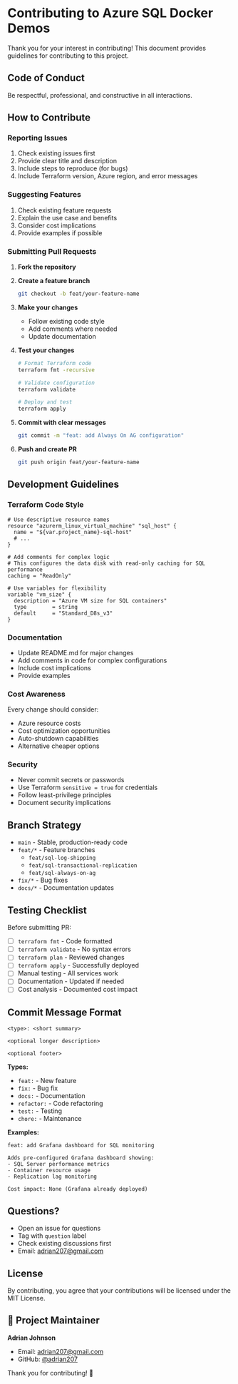 # Contributing to Azure SQL Docker Demos

Thank you for your interest in contributing! This document provides guidelines for contributing to this project.

## Code of Conduct

Be respectful, professional, and constructive in all interactions.

## How to Contribute

### Reporting Issues

1. Check existing issues first
2. Provide clear title and description
3. Include steps to reproduce (for bugs)
4. Include Terraform version, Azure region, and error messages

### Suggesting Features

1. Check existing feature requests
2. Explain the use case and benefits
3. Consider cost implications
4. Provide examples if possible

### Submitting Pull Requests

1. **Fork the repository**
2. **Create a feature branch**
   ```bash
   git checkout -b feat/your-feature-name
   ```

3. **Make your changes**
   - Follow existing code style
   - Add comments where needed
   - Update documentation

4. **Test your changes**
   ```bash
   # Format Terraform code
   terraform fmt -recursive
   
   # Validate configuration
   terraform validate
   
   # Deploy and test
   terraform apply
   ```

5. **Commit with clear messages**
   ```bash
   git commit -m "feat: add Always On AG configuration"
   ```

6. **Push and create PR**
   ```bash
   git push origin feat/your-feature-name
   ```

## Development Guidelines

### Terraform Code Style

```hcl
# Use descriptive resource names
resource "azurerm_linux_virtual_machine" "sql_host" {
  name = "${var.project_name}-sql-host"
  # ...
}

# Add comments for complex logic
# This configures the data disk with read-only caching for SQL performance
caching = "ReadOnly"

# Use variables for flexibility
variable "vm_size" {
  description = "Azure VM size for SQL containers"
  type        = string
  default     = "Standard_D8s_v3"
}
```

### Documentation

- Update README.md for major changes
- Add comments in code for complex configurations
- Include cost implications
- Provide examples

### Cost Awareness

Every change should consider:
- Azure resource costs
- Cost optimization opportunities
- Auto-shutdown capabilities
- Alternative cheaper options

### Security

- Never commit secrets or passwords
- Use Terraform `sensitive = true` for credentials
- Follow least-privilege principles
- Document security implications

## Branch Strategy

- `main` - Stable, production-ready code
- `feat/*` - Feature branches
  - `feat/sql-log-shipping`
  - `feat/sql-transactional-replication`
  - `feat/sql-always-on-ag`
- `fix/*` - Bug fixes
- `docs/*` - Documentation updates

## Testing Checklist

Before submitting PR:

- [ ] `terraform fmt` - Code formatted
- [ ] `terraform validate` - No syntax errors
- [ ] `terraform plan` - Reviewed changes
- [ ] `terraform apply` - Successfully deployed
- [ ] Manual testing - All services work
- [ ] Documentation - Updated if needed
- [ ] Cost analysis - Documented cost impact

## Commit Message Format

```
<type>: <short summary>

<optional longer description>

<optional footer>
```

**Types:**
- `feat:` - New feature
- `fix:` - Bug fix
- `docs:` - Documentation
- `refactor:` - Code refactoring
- `test:` - Testing
- `chore:` - Maintenance

**Examples:**
```
feat: add Grafana dashboard for SQL monitoring

Adds pre-configured Grafana dashboard showing:
- SQL Server performance metrics
- Container resource usage
- Replication lag monitoring

Cost impact: None (Grafana already deployed)
```

## Questions?

- Open an issue for questions
- Tag with `question` label
- Check existing discussions first
- Email: [adrian207@gmail.com](mailto:adrian207@gmail.com)

## License

By contributing, you agree that your contributions will be licensed under the MIT License.

## 👤 Project Maintainer

**Adrian Johnson**
- Email: [adrian207@gmail.com](mailto:adrian207@gmail.com)
- GitHub: [@adrian207](https://github.com/adrian207)

Thank you for contributing! 🎉

